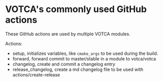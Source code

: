 # VOTCA's commonly used GitHub actions

These GitHub actions are used by multiple VOTCA modules.

Actions:

-   setup, initializes variables, like `cmake_args` to be used during the build.
-   forward, forward commit to master/stable in a module to votca/votca
-   changelog, create and commit a changelog entry
-   release\_changelog, create a md changelog file to be used with actions/create-release
